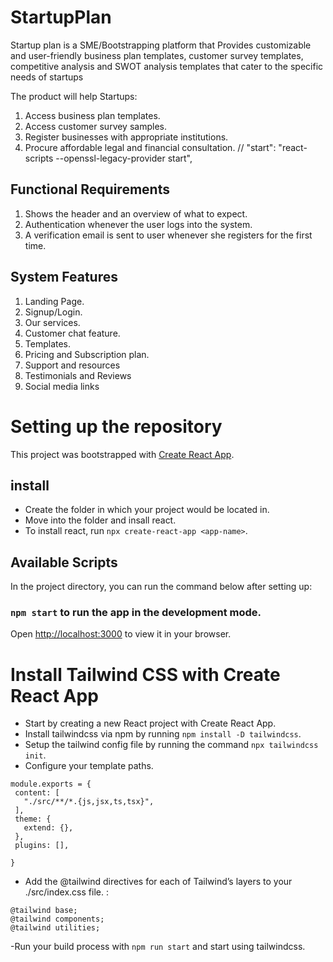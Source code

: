 # StartupPlan

Startup plan is a SME/Bootstrapping platform that Provides customizable and user-friendly business plan templates, customer survey templates, competitive analysis and SWOT analysis templates that cater to the specific needs of startups

The product will help Startups:

1. Access business plan templates.
2. Access customer survey samples.
3. Register businesses with appropriate institutions.
4. Procure affordable legal and financial consultation.
// "start": "react-scripts --openssl-legacy-provider start",
## Functional Requirements

1. Shows the header and an overview of what to expect.
2. Authentication whenever the user logs into the system.
3. A verification email is sent to user whenever she registers for the first time.

## System Features

1. Landing Page.
2. Signup/Login.
3. Our services.
4. Customer chat feature.
5. Templates.
6. Pricing and Subscription plan.
7. Support and resources
8. Testimonials and Reviews
9. Social media links

# Setting up the repository

This project was bootstrapped with [Create React App](https://github.com/facebook/create-react-app).

## install

- Create the folder in which your project would be located in.
- Move into the folder and insall react.
- To install react, run `npx create-react-app <app-name>`.

## Available Scripts

In the project directory, you can run the command below after setting up:

### `npm start` to run the app in the development mode.

Open [http://localhost:3000](http://localhost:3000) to view it in your browser.

# Install Tailwind CSS with Create React App

- Start by creating a new React project with Create React App.
- Install tailwindcss via npm by running `npm install -D tailwindcss`.
- Setup the tailwind config file by running the command `npx tailwindcss init`.
- Configure your template paths.

```
module.exports = {
 content: [
   "./src/**/*.{js,jsx,ts,tsx}",
 ],
 theme: {
   extend: {},
 },
 plugins: [],

}

```

- Add the @tailwind directives for each of Tailwind’s layers to your ./src/index.css file. :

```
@tailwind base;
@tailwind components;
@tailwind utilities;

```

-Run your build process with `npm run start` and start using tailwindcss.

